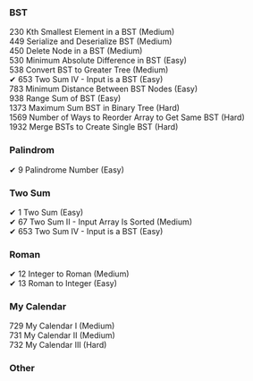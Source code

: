 ### BST
230 Kth Smallest Element in a BST (Medium)<br/>
449 Serialize and Deserialize BST (Medium)<br/>
450 Delete Node in a BST (Medium)<br/>
530 Minimum Absolute Difference in BST (Easy)<br/>
538 Convert BST to Greater Tree (Medium)<br/>
&#10004; 653 Two Sum IV - Input is a BST (Easy)<br/>
783 Minimum Distance Between BST Nodes (Easy)<br/>
938 Range Sum of BST (Easy)<br/>
1373 Maximum Sum BST in Binary Tree (Hard)<br/>
1569 Number of Ways to Reorder Array to Get Same BST (Hard)<br/>
1932 Merge BSTs to Create Single BST (Hard)<br/>

### Palindrom
&#10004; 9 Palindrome Number (Easy) <br/>

### Two Sum
&#10004; 1 Two Sum (Easy) <br/>
&#10004; 67 Two Sum II - Input Array Is Sorted (Medium)<br/>
&#10004; 653 Two Sum IV - Input is a BST (Easy)<br/>

### Roman
&#10004; 12 Integer to Roman (Medium)<br/>
&#10004; 13 Roman to Integer (Easy)<br/>

### My Calendar
729 My Calendar I (Medium)<br/>
731 My Calendar II (Medium)<br/>
732 My Calendar III (Hard)<br/>

### Other
